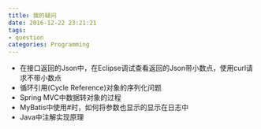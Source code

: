 ```yaml
---
title: 我的疑问
date: 2016-12-22 23:21:21
tags:
- question
categories: Programming
---
```



* 在接口返回的Json中，在Eclipse调试查看返回的Json带小数点，使用curl请求不带小数点
* 循环引用(Cycle Reference)对象的序列化问题
* Spring MVC中数据转对象的过程
* MyBatis中使用#时，如何将参数也显示的显示在日志中
* Java中注解实现原理
